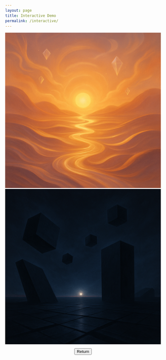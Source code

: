 ```yaml
---
layout: page
title: Interactive Demo
permalink: /interactive/
---
```


<style>
/* — styles unchanged — */
</style>

<div class="interactive-container">
  <div id="box-left"  class="interactive-box" role="button" tabindex="0" aria-label="Choose Left">
    <img src="/assets/img/profileA.png" alt="Profile A">
    <div id="widget-container" class="hidden"></div>
  </div>
  <div id="box-right" class="interactive-box" role="button" tabindex="0" aria-label="Choose Right">
    <img src="/assets/img/profileB.png" alt="Profile B">
  </div>
</div>

<div id="result" style="text-align:center;font-weight:bold;font-size:1.5em;" aria-live="polite"></div>

<div style="text-align:center;margin-top:10px;">
  <button id="reset-button" class="hidden">Return</button>
</div>

<!-- ① Load the ElevenLabs widget *once* – before any of our own JS runs -->
<script src="https://unpkg.com/@elevenlabs/convai-widget-embed" async type="text/javascript"></script>

<script>
document.addEventListener('DOMContentLoaded', () => {
  const left      = document.getElementById('box-left');
  const right     = document.getElementById('box-right');
  const result    = document.getElementById('result');
  const resetBtn  = document.getElementById('reset-button');
  const widgetBox = document.getElementById('widget-container');

  /** Adds the custom element then waits until the library is ready */
  function mountWidget() {
    widgetBox.innerHTML =
      '<elevenlabs-convai agent-id="agent_01jzkq8v1sf1ctbsswk0xykeq5"></elevenlabs-convai>';
    widgetBox.classList.remove('hidden');

    waitForConvai(() => {
      window.ElevenLabsConvai.mountAll();
      attachDebugEvents();
    });
  }

  /** Poll until the global shows up (max 3 s) */
  function waitForConvai(cb, t = 0) {
    if (window.ElevenLabsConvai?.mountAll) return cb();
    if (t > 3000) return console.error('Timed-out waiting for ElevenLabsConvai.');
    setTimeout(() => waitForConvai(cb, t + 100), 100);
  }

  /** Console helpers so you see call-state / errors */
  function attachDebugEvents() {
    const el = widgetBox.querySelector('elevenlabs-convai');
    if (!el || el.__debugAttached) return;
    el.__debugAttached = true;

    el.addEventListener('elevenlabs-convai:error',
      e => console.error('Widget error:', e.detail));
    el.addEventListener('elevenlabs-convai:call-started',
      () => console.log('Call started'));
    el.addEventListener('elevenlabs-convai:call-ended',
      e => console.log('Call ended', e.detail));
  }

  /* UI handlers */
  function pickLeft()  { right.classList.add('hidden'); result.textContent = 'LEFT';
                         resetBtn.classList.remove('hidden'); mountWidget(); }
  function pickRight() { left .classList.add('hidden'); result.textContent = 'RIGHT';
                         resetBtn.classList.remove('hidden');
                         widgetBox.innerHTML=''; widgetBox.classList.add('hidden'); }
  function reset()     { left .classList.remove('hidden'); right.classList.remove('hidden');
                         result.textContent=''; widgetBox.innerHTML='';
                         widgetBox.classList.add('hidden'); resetBtn.classList.add('hidden'); }

  left .addEventListener('click', pickLeft);   left .addEventListener('keypress', e => e.key==='Enter'&&pickLeft());
  right.addEventListener('click', pickRight);  right.addEventListener('keypress',e => e.key==='Enter'&&pickRight());
  resetBtn.addEventListener('click', reset);
});
</script>
